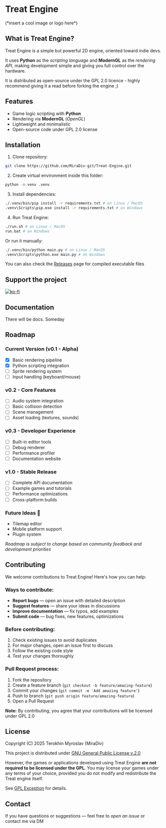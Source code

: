 # Treat Engine

(\*insert a cool image or logo here*)



## What is Treat Engine?
Treat Engine is a simple but powerful 2D engine, oriented toward indie devs.

It uses **Python** as the *scripting language* and **ModernGL** as the *rendering API*,
making development simple and giving you full control over the hardware.

It is distributed as open-source under the GPL 2.0 licence - highly recommend 
giving it a read before forking the engine ;)



## Features

- Game logic scripting with **Python**
- Rendering via **ModernGL** (*OpenGL*)
- Lightweight and minimalistic
- Open-source code under GPL 2.0 license



## Installation

1. Clone repository:  
```bash
git clone https://github.com/MiraDiv-git/Treat-Engine.git
```
2. Create virtual environment inside this folder:
```bash
python -m venv .venv
```
3. Install dependencies:
```bash
./.venv/bin/pip install -r requirements.txt # on Linux / MacOS
.venv\Scripts\pip.exe install -r requirements.txt # on Windows
```
4. Run Treat Engine:

```bash
./run.sh # on Linux / MacOS
run.bat # on Windows
```
Or run it manually:
```bash
./.venv/bin/python main.py # on Linux / MacOS
.venv\Scripts\python.exe main.py # on Windows
```
You can also check the [Releases](https://github.com/MiraDiv-git/Treat-Engine/releases) page for 
compiled executable files



## Support the project
[![ko-fi](https://ko-fi.com/img/githubbutton_sm.svg)](https://ko-fi.com/L3L21FDZL2)



## Documentation
There will be docs. Someday



## Roadmap

### Current Version (v0.1 - Alpha)
- [x] Basic rendering pipeline
- [x] Python scripting integration  
- [ ] Sprite rendering system
- [ ] Input handling (keyboard/mouse)

### v0.2 - Core Features
- [ ] Audio system integration
- [ ] Basic collision detection
- [ ] Scene management
- [ ] Asset loading (textures, sounds)

### v0.3 - Developer Experience  
- [ ] Built-in editor tools
- [ ] Debug renderer
- [ ] Performance profiler
- [ ] Documentation website

### v1.0 - Stable Release
- [ ] Complete API documentation
- [ ] Example games and tutorials
- [ ] Performance optimizations
- [ ] Cross-platform builds

### Future Ideas 💭
- Tilemap editor
- Mobile platform support
- Plugin system

*Roadmap is subject to change based on community feedback and development priorities*



## Contributing

We welcome contributions to Treat Engine! Here's how you can help:

### Ways to contribute:
- **Report bugs** — open an issue with detailed description
- **Suggest features** — share your ideas in discussions
- **Improve documentation** — fix typos, add examples
- **Submit code** — bug fixes, new features, optimizations

### Before contributing:
1. Check existing issues to avoid duplicates
2. For major changes, open an issue first to discuss
3. Follow the existing code style
4. Test your changes thoroughly

### Pull Request process:
1. Fork the repository
2. Create a feature branch (`git checkout -b feature/amazing-feature`)
3. Commit your changes (`git commit -m 'Add amazing feature'`)
4. Push to branch (`git push origin feature/amazing-feature`)
5. Open a Pull Request

**Note:** By contributing, you agree that your contributions will be licensed under GPL 2.0



## License
Copyright (C) 2025 Terokhin Myroslav (MiraDiv)

This project is distributed under [GNU General Public License v.2.0](LICENSE)

However, the games or applications developed using Treat Engine **are not required to be 
licensed under the GPL**. You may license your games under any terms of your choice, 
provided you do not modify and redistribute the Treat engine itself.

See [GPL Exception](GPL_EXCEPTION) for details.


## Contact
If you have questions or suggestions — feel free to *open an issue*
or contact me via DM